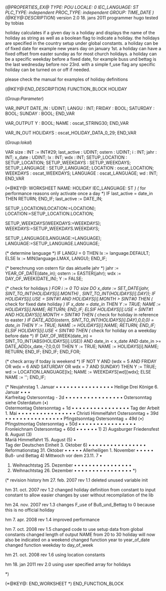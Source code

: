 (*@PROPERTIES_EX@
TYPE: POU
LOCALE: 0
IEC_LANGUAGE: ST
PLC_TYPE: independent
PROC_TYPE: independent
GROUP: TIME_DATE
*)
(*@KEY@:DESCRIPTION*)
version 2.0	18. jans 2011
programmer 	hugo
tested by	tobias

holiday calculates if a given day is a holiday and displays the name of the holiday as string as well as a boolean flag to indicate a holiday.
the holidays are specified in the country setup under global constants.
a holiday can be of fixed date for example new years day on january 1st.
a holiday can have a fixed offset from easter sunday as for most church holidays.
a holiday can be a specific weekday before a fixed date, for example buss und bettag is the last wednesday before nov 23rd.
with a simple f_use flag any specific holiday can be turned on or off if needed.

please check the manual for examples of holiday definitions

(*@KEY@:END_DESCRIPTION*)
FUNCTION_BLOCK HOLIDAY

(*Group:Parameter*)


VAR_INPUT
	DATE_IN :	UDINT;
	LANGU :	INT;
	FRIDAY :	BOOL;
	SATURDAY :	BOOL;
	SUNDAY :	BOOL;
END_VAR


VAR_OUTPUT
	Y :	BOOL;
	NAME :	oscat_STRING30;
END_VAR


VAR_IN_OUT
	HOLIDAYS :	oscat_HOLIDAY_DATA_0_29;
END_VAR


(*Group:lokal*)


VAR
	size :	INT := INT#29;
	last_active :	UDINT;
	ostern :	UDINT;
	i :	INT;
	jahr :	INT;
	x_date :	UDINT;
	lx :	INT;
	wdx :	INT;
	SETUP_LOCATION :	SETUP_LOCATION;
	SETUP_WEEKDAYS :	SETUP_WEEKDAYS;
	SETUP_LANGUAGE :	SETUP_LANGUAGE;
	LOCATION :	oscat_LOCATION;
	WEEKDAYS :	oscat_WEEKDAYS;
	LANGUAGE :	oscat_LANGUAGE;
	wd :	INT;
END_VAR


(*@KEY@: WORKSHEET
NAME: HOLIDAY
IEC_LANGUAGE: ST
*)
(* for performance reasons only activate once a day *)
IF last_active = date_in THEN RETURN; END_IF;
last_active := DATE_IN;

SETUP_LOCATION(LOCATION:=LOCATION);
LOCATION:=SETUP_LOCATION.LOCATION;

SETUP_WEEKDAYS(WEEKDAYS:=WEEKDAYS);
WEEKDAYS:=SETUP_WEEKDAYS.WEEKDAYS;

SETUP_LANGUAGE(LANGUAGE:=LANGUAGE);
LANGUAGE:=SETUP_LANGUAGE.LANGUAGE;

(* determine language *)
IF LANGU = 0 THEN
	lx := language.DEFAULT;
ELSE
	lx := MIN(language.LMAX, LANGU);
END_IF;

(* berechnung von ostern für das aktuelle jahr *)
jahr := YEAR_OF_DATE(date_in);
ostern := EASTER(jahr);
wdx := DAY_OF_WEEK(DATE_IN);
Y := FALSE;

(* check for holidays *)
FOR i := 0 TO size DO
	x_date := SET_DATE(jahr, SINT_TO_INT(HOLIDAYS[i].MONTH) , SINT_TO_INT(HOLIDAYS[i].DAY));
	IF HOLIDAYS[i].USE = SINT#1 AND HOLIDAYS[i].MONTH > SINT#0 THEN
		(* check for fixed date holiday *)
		IF x_date = date_in THEN
			Y := TRUE;
			NAME := HOLIDAYS[i].NAME;
			RETURN;
		END_IF;
	ELSIF HOLIDAYS[i].USE = SINT#1 AND HOLIDAYS[i].MONTH = SINT#0 THEN
		(* check for holiday in reference to easter *)
		IF DATE_ADD(ostern, SINT_TO_INT(HOLIDAYS[i].DAY),0,0,0) = date_in THEN
			Y := TRUE;
			NAME := HOLIDAYS[i].NAME;
			RETURN;
		END_IF;
	ELSIF HOLIDAYS[i].USE < SINT#0 THEN
		(* check for holiday on a weekday before date *)
		IF DAY_OF_WEEK(date_in) = SINT_TO_INT(ABS(HOLIDAYS[i].USE)) AND date_in < x_date AND date_in >= DATE_ADD(x_date,-7,0,0,0) THEN
			Y := TRUE;
			NAME := HOLIDAYS[i].NAME;
			RETURN;
		END_IF;
	END_IF;
END_FOR;

(* check array if today is weekend *)
IF NOT Y AND (wdx = 5 AND FRIDAY OR wdx = 6 AND SATURDAY OR wdx = 7 AND SUNDAY) THEN
	Y := TRUE;
	wd := LOCATION.LANGUAGE[lx];
	NAME := WEEKDAYS[wd][wdx];
ELSE
	NAME := '';
END_IF;


(*
Neujahrstag 	1. Januar 	• 	• 	• 	• 	• 	• 	• 	• 	• 	• 	• 	• 	• 	• 	• 	•
Heilige Drei Könige 	6. Januar 	• 	• 												• 		
Karfreitag 	Ostersonntag - 2d 	• 	• 	• 	• 	• 	• 	• 	• 	• 	• 	• 	• 	• 	• 	• 	•
Ostersonntag 	siehe Osterdatum 				(•) 												
Ostermontag 	Ostersonntag + 1d 	• 	• 	• 	• 	• 	• 	• 	• 	• 	• 	• 	• 	• 	• 	• 	•
Tag der Arbeit 	1. Mai 	• 	• 	• 	• 	• 	• 	• 	• 	• 	• 	• 	• 	• 	• 	• 	•
Christi Himmelfahrt 	Ostersonntag + 39d 	• 	• 	• 	• 	• 	• 	• 	• 	• 	• 	• 	• 	• 	• 	• 	•
Pfingstsonntag 	Ostersonntag + 49d 				(•) 												
Pfingstmontag 	Ostersonntag + 50d 	• 	• 	• 	• 	• 	• 	• 	• 	• 	• 	• 	• 	• 	• 	• 	•
Fronleichnam 	Ostersonntag + 60d 	• 	• 					• 			• 	• 	• 	1) 			2)
Augsburger Friedensfest 	8. August 		(3) 														
Mariä Himmelfahrt 	15. August 		(5) 										• 				
Tag der Deutschen Einheit 	3. Oktober 6) 	• 	• 	• 	• 	• 	• 	• 	• 	• 	• 	• 	• 	• 	• 	• 	•
Reformationstag 	31. Oktober 				• 				• 					• 	• 		•
Allerheiligen 	1. November 	• 	• 								• 	• 	• 				
Buß- und Bettag 4) 	Mittwoch vor dem 23.11. 			7 										• 			
1. Weihnachtstag 	25. Dezember 	• 	• 	• 	• 	• 	• 	• 	• 	• 	• 	• 	• 	• 	• 	• 	•
2. Weihnachtstag 	26. Dezember 	• 	• 	• 	• 	• 	• 	• 	• 	• 	• 	• 	• 	• 	• 	• 	•
*)



(* revision history
hm 	27. feb. 2007	rev 1.1
	deleted unused variable init

hm	31. oct. 2007	rev 1.2
	changed holiday definition from constant to input constant to allow easier changes by user without recompilation of the lib

hm 	24. nov. 2007	rev 1.3
	changes F_use of  Buß_und_Bettag to 0 because this is no official holiday

hm	7. apr. 2008	rev 1.4
	improved performance

hm	7. oct. 2008	rev 1.5
	changed code to use setup data from global constants
	changed length of output NAME from 20 to 30
	holiday will now also be indicated on a weekend
	changed function year to year_of_date
	changed function weekday to day_of_week

hm	21. oct. 2008	rev 1.6
	using location constants

hm	18. jan 2011	rev 2.0
	using user specified array for holidays

*)


(*@KEY@: END_WORKSHEET *)
END_FUNCTION_BLOCK
